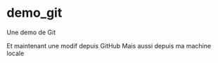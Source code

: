 demo_git
========

Une demo de Git

Et maintenant une modif depuis GitHub
Mais aussi depuis ma machine locale
